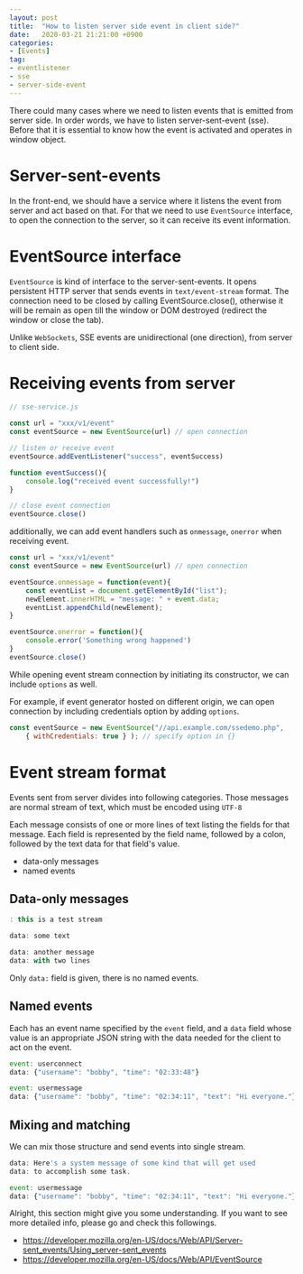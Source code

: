 ```yaml
---
layout: post
title:  "How to listen server side event in client side?"
date:   2020-03-21 21:21:00 +0900
categories: 
- [Events]
tag:
- eventlistener
- sse
- server-side-event
---
```


There could many cases where we need to listen events that is emitted from server side. In order words, we have to listen server-sent-event (sse).
Before that it is essential to know how the event is activated and operates in window object.
# Server-sent-events
In the front-end, we should have a service where it listens the event from server and act based on that. For that we need to use `EventSource` interface, to open the connection to the server, so it can receive its event information.

# EventSource interface
`EventSource` is kind of interface to the server-sent-events. It opens persistent HTTP server that sends events in `text/event-stream` format.
The connection need to be closed by calling EventSource.close(), otherwise it will be remain as open till the window or DOM destroyed (redirect the window or close the tab). 

Unlike `WebSockets`, SSE events are unidirectional (one direction), from server to client side.

# Receiving events from server

```js
// sse-service.js

const url = "xxx/v1/event"
const eventSource = new EventSource(url) // open connection

// listen or receive event
eventSource.addEventListener("success", eventSuccess)

function eventSuccess(){
    console.log("received event successfully!")
}

// close event connection
eventSource.close()
```
additionally, we can add event handlers such as `onmessage`, `onerror` when receiving event.

```js
const url = "xxx/v1/event"
const eventSource = new EventSource(url) // open connection

eventSource.onmessage = function(event){
    const eventList = document.getElementById("list");
    newElement.innerHTML = "message: " + event.data;
    eventList.appendChild(newElement);
}

eventSource.onerror = function(){
    console.error('Something wrong happened')
}
eventSource.close()
```

While opening event stream connection by initiating its constructor, we can include `options` as well.

For example, if event generator hosted on different origin, we can open connection by including credentials option by adding `options`.

```js
const eventSource = new EventSource("//api.example.com/ssedemo.php", 
    { withCredentials: true } ); // specify option in {}
```

# Event stream format

Events sent from server divides into following categories. Those messages are normal stream of text, which must be encoded using `UTF-8`

Each message consists of one or more lines of text listing the fields for that message. Each field is represented by the field name, followed by a colon, followed by the text data for that field's value.

 - data-only messages
 - named events

## Data-only messages

```js
: this is a test stream

data: some text

data: another message
data: with two lines 
```

Only `data:` field is given, there is no named events.

## Named events
 Each has an event name specified by the `event` field, and a `data` field whose value is an appropriate JSON string with the data needed for the client to act on the event. 

```js
event: userconnect
data: {"username": "bobby", "time": "02:33:48"}

event: usermessage
data: {"username": "bobby", "time": "02:34:11", "text": "Hi everyone."}
```

## Mixing and matching

We can mix those structure and send events into single stream.

```js
data: Here's a system message of some kind that will get used
data: to accomplish some task.

event: usermessage
data: {"username": "bobby", "time": "02:34:11", "text": "Hi everyone."}
```

Alright, this section might give you some understanding.
If you want to see more detailed info, please go and check this followings.

- https://developer.mozilla.org/en-US/docs/Web/API/Server-sent_events/Using_server-sent_events
- https://developer.mozilla.org/en-US/docs/Web/API/EventSource